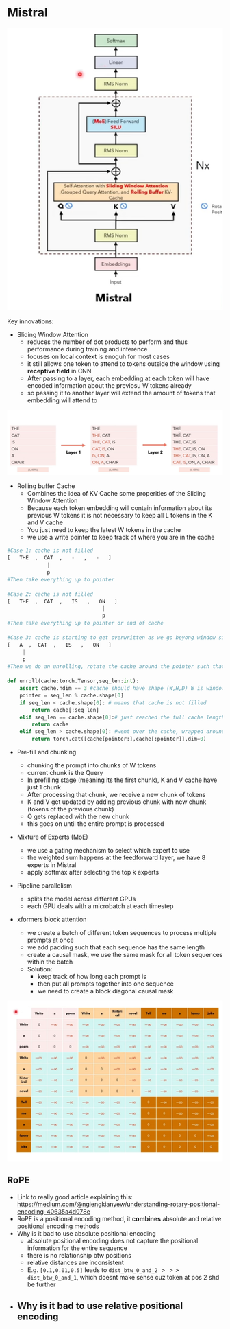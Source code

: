 # Mistral 

<p align="center">
  <img src="mistral_arch.png" alt="Sublime's custom image"/>
</p>

Key innovations:
- Sliding Window Attention
    - reduces the number of dot products to perform and thus performance during training and inference
    - focuses on local context is enoguh for most cases
    - it still allows one token to attend to tokens outside the window using **receptive field** in CNN
    - After passing to a layer, each embedding at each token will have encoded information about the previosu W tokens already
    - so passing it to another layer will extend the amount of tokens that embedding will attend to
<p align="center">
  <img src="swa.png" alt="Sublime's custom image"/>
</p>

- Rolling buffer Cache
    - Combines the idea of KV Cache some properities of the Sliding Window Attention
    - Because each token embedding will contain information about its previous W tokens it is not necessary to keep all L tokens in the K and V cache
    - You just need to keep the latest W tokens in the cache 
    - we use a write pointer to keep track of where you are in the cache
```python
#Case 1: cache is not filled
[   THE  ,  CAT  ,   -   ,   -   ]
             |
             p
#Then take everything up to pointer

#Case 2: cache is not filled
[   THE  ,  CAT  ,   IS   ,   ON   ]
                               |
                               p
#Then take everything up to pointer or end of cache

#Case 3: cache is starting to get overwritten as we go beyong window size
[   A  ,  CAT  ,   IS   ,   ON   ]
     |
     p
#Then we do an unrolling, rotate the cache around the pointer such that the order of tokens is linear and correct

def unroll(cache:torch.Tensor,seq_len:int):
    assert cache.ndim == 3 #cache should have shape (W,H,D) W is window size
    pointer = seq_len % cache.shape[0]
    if seq_len < cache.shape[0]: # means that cache is not filled
        return cache[:seq_len]
    elif seq_len == cache.shape[0]:# just reached the full cache length, just return the entire cache
        return cache
    elif seq_len > cache.shape[0]: #went over the cache, wrapped around
        return torch.cat([cache[pointer:],cache[:pointer]],dim=0)    


```

- Pre-fill and chunking
    - chunking the prompt into chunks of W tokens
    - current chunk is the Query
    - In prefilling stage (meaning its the first chunk), K and V cache have just 1 chunk
    - After processing that chunk, we receive a new chunk of tokens
    - K and V get updated by adding previous chunk with new chunk (tokens of the previous chunk)
    - Q gets replaced with the new chunk
    - this goes on until the entire prompt is processed

- Mixture of Experts (MoE)
    - we use a gating mechanism to select which expert to use
    - the weighted sum happens at the feedforward layer, we have 8 experts in Mistral
    - apply softmax after selecting the top k experts

- Pipeline parallelism
    - splits the model across different GPUs
    - each GPU deals with a microbatch at each timestep

- xformers block attention 
    - we create a batch of different token sequences to process multiple prompts at once
    - we add padding such that each sequence has the same length
    - create a causal mask, we use the same mask for all token sequences within the batch
    - Solution:
        - keep track of how long each prompt is
        - then put all prompts together into one sequence
        - we need to create a block diagonal causal mask

<p align="center">
  <img src="block_causal_mask.png" alt="Sublime's custom image"/>
</p>

## RoPE
- Link to really good article explaining this: https://medium.com/@ngiengkianyew/understanding-rotary-positional-encoding-40635a4d078e
- RoPE is a positional encoding method, it **combines** absolute and relative positional encoding methods
- Why is it bad to use absolute positional encoding
    -  absolute positional encoding does not capture the positional information for the entire sequence
    - there is no relationship btw positions
    - relative distances are inconsistent
    - E.g. `[0.1,0.01,0.5]` leads to `dist_btw_0_and_2` $>>>$ `dist_btw_0_and_1`, which doesnt make sense cuz token at pos 2 shd be further
- Why is it bad to use relative positional encoding
    - 